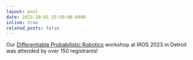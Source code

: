 ```yaml
---
layout: post
date: 2023-10-01 15:59:00-0400
inline: true
related_posts: false
---
```


Our <a href='https://diff-prob-rob.org/'>Differentiable Probabilistic Robotics</a> workshop at IROS 2023 in Detroit was attended by over 150 registrants!
